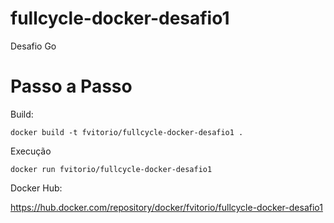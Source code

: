# fullcycle-docker-desafio1
Desafio Go

# Passo a Passo

Build:
```
docker build -t fvitorio/fullcycle-docker-desafio1 .
```
Execução
```
docker run fvitorio/fullcycle-docker-desafio1
```
Docker Hub:

https://hub.docker.com/repository/docker/fvitorio/fullcycle-docker-desafio1